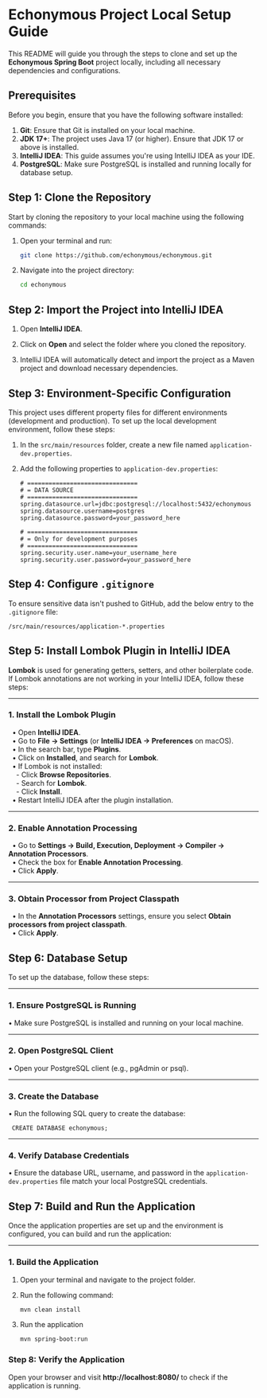 # Echonymous Project Local Setup Guide

This README will guide you through the steps to clone and set up the **Echonymous Spring Boot** project locally, including all necessary dependencies and configurations.

## Prerequisites

Before you begin, ensure that you have the following software installed:

1. **Git**: Ensure that Git is installed on your local machine.
2. **JDK 17+**: The project uses Java 17 (or higher). Ensure that JDK 17 or above is installed.
3. **IntelliJ IDEA**: This guide assumes you're using IntelliJ IDEA as your IDE.
4. **PostgreSQL**: Make sure PostgreSQL is installed and running locally for database setup.

## Step 1: Clone the Repository

Start by cloning the repository to your local machine using the following commands:

1. Open your terminal and run:

    ```bash
    git clone https://github.com/echonymous/echonymous.git
    ```

2. Navigate into the project directory:

    ```bash
    cd echonymous
    ```

## Step 2: Import the Project into IntelliJ IDEA

  1. Open **IntelliJ IDEA**.
     
  2. Click on **Open** and select the folder where you cloned the repository.
     
  3. IntelliJ IDEA will automatically detect and import the project as a Maven project and download necessary dependencies.

## Step 3: Environment-Specific Configuration

This project uses different property files for different environments (development and production). To set up the local development environment, follow these steps:

1. In the `src/main/resources` folder, create a new file named `application-dev.properties`.

2. Add the following properties to `application-dev.properties`:

   ```properties
   # ===============================
   # = DATA SOURCE
   # ===============================
   spring.datasource.url=jdbc:postgresql://localhost:5432/echonymous
   spring.datasource.username=postgres
   spring.datasource.password=your_password_here

   # ===============================
   # = Only for development purposes
   # ===============================
   spring.security.user.name=your_username_here
   spring.security.user.password=your_password_here

## Step 4: Configure `.gitignore`

To ensure sensitive data isn't pushed to GitHub, add the below entry to the `.gitignore` file:
```gitignore
/src/main/resources/application-*.properties
````

## Step 5: Install Lombok Plugin in IntelliJ IDEA

**Lombok** is used for generating getters, setters, and other boilerplate code. If Lombok annotations are not working in your IntelliJ IDEA, follow these steps:

---

### 1. Install the Lombok Plugin

   &nbsp;&nbsp;• Open **IntelliJ IDEA**.  
   &nbsp;&nbsp;• Go to **File -> Settings** (or **IntelliJ IDEA -> Preferences** on macOS).  
   &nbsp;&nbsp;• In the search bar, type **Plugins**.  
   &nbsp;&nbsp;• Click on **Installed**, and search for **Lombok**.  
   &nbsp;&nbsp;• If Lombok is not installed:  
         &nbsp;&nbsp;&nbsp;&nbsp;- Click **Browse Repositories**.  
         &nbsp;&nbsp;&nbsp;&nbsp;- Search for **Lombok**.  
         &nbsp;&nbsp;&nbsp;&nbsp;- Click **Install**.  
   &nbsp;&nbsp;• Restart IntelliJ IDEA after the plugin installation.  
   
---

### 2. Enable Annotation Processing

   &nbsp;&nbsp;• Go to **Settings -> Build, Execution, Deployment -> Compiler -> Annotation Processors**.  
   &nbsp;&nbsp;• Check the box for **Enable Annotation Processing**.  
   &nbsp;&nbsp;• Click **Apply**.  

---

### 3. Obtain Processor from Project Classpath

   &nbsp;&nbsp;• In the **Annotation Processors** settings, ensure you select **Obtain processors from project classpath**.  
   &nbsp;&nbsp;• Click **Apply**.  

## Step 6: Database Setup

To set up the database, follow these steps:

---

### 1. Ensure PostgreSQL is Running
   • Make sure PostgreSQL is installed and running on your local machine.

---

### 2. Open PostgreSQL Client
   • Open your PostgreSQL client (e.g., pgAdmin or psql).

---

### 3. Create the Database
   • Run the following SQL query to create the database:

     CREATE DATABASE echonymous;

---

### 4. Verify Database Credentials
   • Ensure the database URL, username, and password in the `application-dev.properties` file match your local PostgreSQL credentials.

## Step 7: Build and Run the Application

Once the application properties are set up and the environment is configured, you can build and run the application:

---

### 1. Build the Application

1. Open your terminal and navigate to the project folder.
2. Run the following command:

   ```bash
   mvn clean install
3. Run the application

   ```bash
   mvn spring-boot:run

### Step 8: Verify the Application

Open your browser and visit **http://localhost:8080/** to check if the application is running.

